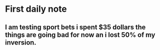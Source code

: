 # First daily note

## I am testing sport bets i spent $35 dollars the things are going bad for now an i lost 50% of my inversion.
